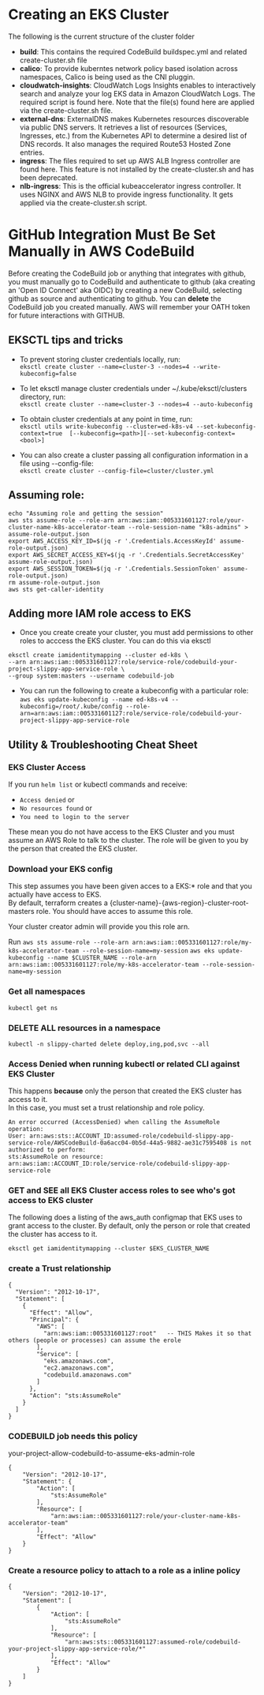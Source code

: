 # Creating an EKS Cluster
The following is the current structure of the cluster folder
  * **build**: This contains the required CodeBuild buildspec.yml and related create-cluster.sh file
  * **calico**: To provide kuberntes network policy based isolation across namespaces, Calico is being used as the CNI pluggin.
  * **cloudwatch-insights**: CloudWatch Logs Insights enables to interactively search and analyze your log EKS data in Amazon CloudWatch Logs. The required script is found here. Note that the file(s) found here are applied via the create-cluster.sh file.
  * **external-dns**: ExternalDNS makes Kubernetes resources discoverable via public DNS servers. It retrieves a list of resources (Services, Ingresses, etc.) from the Kubernetes API to determine a desired list of DNS records. It also manages the required Route53 Hosted Zone entries.
  * **ingress**: The files required to set up AWS ALB Ingress controller are found here. This feature is not installed by the create-cluster.sh and has been deprecated.
  * **nlb-ingress**: This is the official kubeaccelerator ingress controller. It uses NGINX and AWS NLB to provide ingress functionality. It gets applied via the create-cluster.sh script.  

# GitHub Integration Must Be Set Manually in AWS CodeBuild
Before creating the CodeBuild job or anything that integrates with github, you must manually go to CodeBuild and authenticate to github (aka creating an 'Open ID Connect' aka OIDC) by creating a new CodeBuild, selecting github as source and authenticating to github. You can **delete** the CodeBuild job you created manually. AWS will remember your OATH token for future interactions with GITHUB.

## EKSCTL tips and tricks
* To prevent storing cluster credentials locally, run:  
`eksctl create cluster --name=cluster-3 --nodes=4 --write-kubeconfig=false`

* To let eksctl manage cluster credentials under ~/.kube/eksctl/clusters directory, run:  
`eksctl create cluster --name=cluster-3 --nodes=4 --auto-kubeconfig`

* To obtain cluster credentials at any point in time, run:  
`eksctl utils write-kubeconfig --cluster=ed-k8s-v4 --set-kubeconfig-context=true  [--kubeconfig=<path>][--set-kubeconfig-context=<bool>]`

* You can also create a cluster passing all configuration information in a file using --config-file:  
`eksctl create cluster --config-file=cluster/cluster.yml`

## Assuming role:
```
echo "Assuming role and getting the session"
aws sts assume-role --role-arn arn:aws:iam::005331601127:role/your-cluster-name-k8s-accelerator-team --role-session-name "k8s-admins" > assume-role-output.json
export AWS_ACCESS_KEY_ID=$(jq -r '.Credentials.AccessKeyId' assume-role-output.json)
export AWS_SECRET_ACCESS_KEY=$(jq -r '.Credentials.SecretAccessKey' assume-role-output.json)
export AWS_SESSION_TOKEN=$(jq -r '.Credentials.SessionToken' assume-role-output.json)
rm assume-role-output.json
aws sts get-caller-identity
```

## Adding more IAM role access to EKS
* Once you create create your cluster, you must add permissions to other roles to acccess the EKS cluster. You can do this via eksctl

```
eksctl create iamidentitymapping --cluster ed-k8s \
--arn arn:aws:iam::005331601127:role/service-role/codebuild-your-project-slippy-app-service-role \
--group system:masters --username codebuild-job
```

* You can run the following to create a kubeconfig with a particular role:  
`aws eks update-kubeconfig --name ed-k8s-v4 --kubeconfig=/root/.kube/config --role-arn=arn:aws:iam::005331601127:role/service-role/codebuild-your-project-slippy-app-service-role`

## Utility & Troubleshooting Cheat Sheet

### EKS Cluster Access

If you run `helm list` or kubectl commands and receive:
  * `Access denied` or 
  * `No resources found` or 
  * `You need to login to the server`

These mean you do not have access to the EKS Cluster and you must assume an AWS Role to talk to the cluster. The role will be given to you by the person that created the EKS cluster.

### Download your EKS config
This step assumes you have been given acces to a EKS:* role and that you actually have access to EKS.  
By default, terraform creates a {cluster-name}-{aws-region}-cluster-root-masters role.  You should have acces to assume this role.

Your cluster creator admin will provide you this role arn.

Run
`aws sts assume-role --role-arn arn:aws:iam::005331601127:role/my-k8s-accelerator-team --role-session-name=my-session`
`aws eks update-kubeconfig --name $CLUSTER_NAME --role-arn arn:aws:iam::005331601127:role/my-k8s-accelerator-team --role-session-name=my-session`

### Get all namespaces
`kubectl get ns`

### DELETE ALL resources in a namespace
`kubectl -n slippy-charted delete deploy,ing,pod,svc --all`

### Access Denied when running kubectl or related CLI against EKS Cluster
This happens **because** only the person that created the EKS cluster has access to it.  
In this case, you must set a trust relationship and role policy.
```
An error occurred (AccessDenied) when calling the AssumeRole operation: 
User: arn:aws:sts::ACCOUNT_ID:assumed-role/codebuild-slippy-app-service-role/AWSCodeBuild-0a6acc04-0b5d-44a5-9882-ae31c7595408 is not authorized to perform: 
sts:AssumeRole on resource: 
arn:aws:iam::ACCOUNT_ID:role/service-role/codebuild-slippy-app-service-role
```

### GET and SEE all EKS Cluster access roles to see who's got access to EKS cluster
The following does a listing of the aws_auth configmap that EKS uses to grant access to the cluster. By default, only the person or role that created the cluster has access to it.

`eksctl get iamidentitymapping --cluster $EKS_CLUSTER_NAME`

### create a Trust relationship
```
{
  "Version": "2012-10-17",
  "Statement": [
    {
      "Effect": "Allow",
      "Principal": {
        "AWS": [
          "arn:aws:iam::005331601127:root"   -- THIS Makes it so that others (people or processes) can assume the erole
        ],
        "Service": [
          "eks.amazonaws.com",
          "ec2.amazonaws.com",
          "codebuild.amazonaws.com"
        ]
      },
      "Action": "sts:AssumeRole"
    }
  ]
}
```

### CODEBUILD job needs this policy

your-project-allow-codebuild-to-assume-eks-admin-role

```
{
    "Version": "2012-10-17",
    "Statement": {
        "Action": [
            "sts:AssumeRole"
        ],
        "Resource": [
            "arn:aws:iam::005331601127:role/your-cluster-name-k8s-accelerator-team"
        ],
        "Effect": "Allow"
    }
}
```

### Create a resource policy to attach to a role as a inline policy
```
{
    "Version": "2012-10-17",
    "Statement": [
        {
            "Action": [
                "sts:AssumeRole"
            ],
            "Resource": [
                "arn:aws:sts::005331601127:assumed-role/codebuild-your-project-slippy-app-service-role/*"
            ],
            "Effect": "Allow"
        }
    ]
}
```
